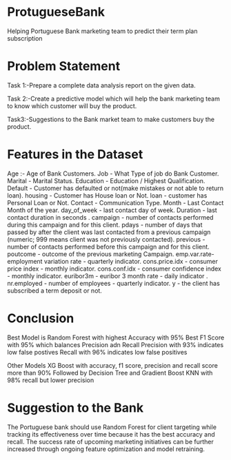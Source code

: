 # ProtugueseBank
Helping Portuguese Bank marketing team to predict their term plan subscription

# Problem Statement
Task 1:-Prepare a complete data analysis report on the given data.

Task 2:-Create a predictive model which will help the bank marketing team to know which customer will buy the product.

Task3:-Suggestions to the Bank market team to make customers buy the product.

# Features in the Dataset

Age :- Age of Bank Customers.
Job - What Type of job do Bank Customer.
Marital - Marital Status.
Education - Education / Highest Qualification.
Default - Customer has defaulted or not(make mistakes or not able to return loan).
housing - Customer has House loan or Not.
loan - customer has Personal Loan or Not.
Contact - Communication Type.
Month - Last Contact Month of the year.
day_of_week - last contact day of week.
Duration - last contact duration in seconds .
campaign - number of contacts performed during this campaign and for this client.
pdays - number of days that passed by after the client was last contacted from a previous campaign (numeric; 999 means client was not previously contacted).
previous - number of contacts performed before this campaign and for this client.
poutcome - outcome of the previous marketing Campaign.
emp.var.rate- employment variation rate - quarterly indicator.
cons.price.idx - consumer price index - monthly indicator.
cons.conf.idx - consumer confidence index - monthly indicator.
euribor3m - euribor 3 month rate - daily indicator .
nr.employed - number of employees - quarterly indicator.
y - the client has subscribed a term deposit or not.


# Conclusion
Best Model is Random Forest with highest
Accuracy with 95%
Best F1 Score with 95% which balances Precision adn Recall
Precision with 93% indicates low false postives
Recall with 96% indicates low false positives

Other Models
XG Boost with accuracy, f1 score, precision and recall score more than 90%
Followed by Decision Tree and Gradient Boost
KNN with 98% recall but lower precision


# Suggestion to the Bank
The Portuguese bank should use Random Forest for client targeting while tracking its effectiveness over time because it has the best accuracy and recall. The success rate of upcoming marketing initiatives can be further increased through ongoing feature optimization and model retraining. 
